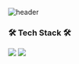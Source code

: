 ![header](https://capsule-render.vercel.app/api?type=waving!&color=gradient&height=300&section=header&text=SangWon%20Seo&fontAlign=70&fontSize=70&fontAlignY=30&fontColor=ffbf00)
### 🛠 Tech Stack 🛠
<img src="https://img.shields.io/badge/flutter-02569B?style=flat-square&logo=flutter&logoColor=b8dff8"/> <img src="https://img.shields.io/badge/Dart-white?style=flat-square&logo=Dart&logoColor=02569b"/>


